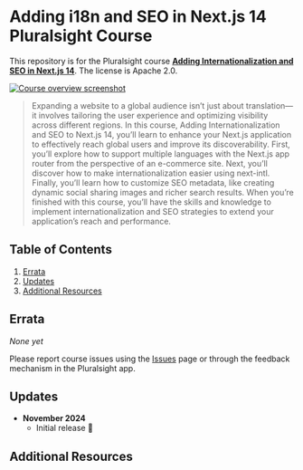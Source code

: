 # Adding i18n and SEO in Next.js 14 Pluralsight Course

This repository is for the Pluralsight course **[Adding Internationalization and SEO in Next.js 14](https://bit.ly/PSNextJSIntlSEO)**. The license is Apache 2.0.

[![Course overview screenshot]($COURSE_HERO_IMAGE$)](https://bit.ly/PSNextJSIntlSEO)

> Expanding a website to a global audience isn’t just about translation—it involves tailoring the user experience and optimizing visibility across different regions. In this course, Adding Internationalization and SEO to Next.js 14, you’ll learn to enhance your Next.js application to effectively reach global users and improve its discoverability. First, you’ll explore how to support multiple languages with the Next.js app router from the perspective of an e-commerce site. Next, you’ll discover how to make internationalization easier using next-intl. Finally, you’ll learn how to customize SEO metadata, like creating dynamic social sharing images and richer search results. When you’re finished with this course, you’ll have the skills and knowledge to implement internationalization and SEO strategies to extend your application’s reach and performance.

## Table of Contents

1. [Errata](#errata)
1. [Updates](#updates)
1. [Additional Resources](#additional-resources)

## Errata

*None yet*

Please report course issues using the [Issues](issues) page or through the feedback mechanism in the Pluralsight app.

## Updates

- **November 2024**
  - Initial release 🎉

## Additional Resources

